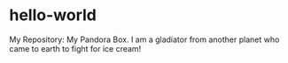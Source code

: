# hello-world
My Repository: My Pandora Box.
I am a gladiator from another planet who came to earth to fight for ice cream!
